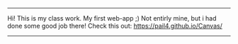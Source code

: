 ************************************************************************************************
Hi! This is my class work.
My first web-app ;)
Not entirly mine, but i had done some good job there!
Check this out: <a href="https://pail4.github.io/Canvas/">https://pail4.github.io/Canvas/</a>
************************************************************************************************
